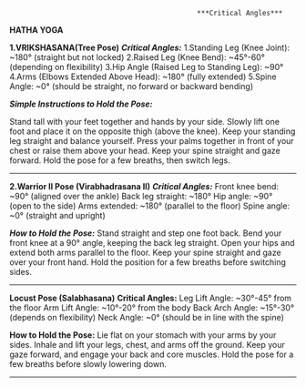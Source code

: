                                                   ***Critical Angles***
**HATHA YOGA**

**1.VRIKSHASANA(Tree Pose)**
***Critical Angles:***
1.Standing Leg (Knee Joint): ~180° (straight but not locked) 
2.Raised Leg (Knee Bend): ~45°-60° (depending on flexibility)
3.Hip Angle (Raised Leg to Standing Leg): ~90°
4.Arms (Elbows Extended Above Head): ~180° (fully extended)
5.Spine Angle: ~0° (should be straight, no forward or backward bending)

***Simple Instructions to Hold the Pose:***

Stand tall with your feet together and hands by your side.
Slowly lift one foot and place it on the opposite thigh (above the knee).
Keep your standing leg straight and balance yourself.
Press your palms together in front of your chest or raise them above your head.
Keep your spine straight and gaze forward.
Hold the pose for a few breaths, then switch legs.

***********************************************************************
**2.Warrior II Pose (Virabhadrasana II)**
***Critical Angles:***
Front knee bend: ~90° (aligned over the ankle)
Back leg straight: ~180°
Hip angle: ~90° (open to the side)
Arms extended: ~180° (parallel to the floor)
Spine angle: ~0° (straight and upright)

***How to Hold the Pose:***
Stand straight and step one foot back.
Bend your front knee at a 90° angle, keeping the back leg straight.
Open your hips and extend both arms parallel to the floor.
Keep your spine straight and gaze over your front hand.
Hold the position for a few breaths before switching sides.
************************************************************************

**Locust Pose (Salabhasana)**
**Critical Angles:**
Leg Lift Angle: ~30°-45° from the floor
Arm Lift Angle: ~10°-20° from the body
Back Arch Angle: ~15°-30° (depends on flexibility)
Neck Angle: ~0° (should be in line with the spine)

**How to Hold the Pose:**
Lie flat on your stomach with your arms by your sides.
Inhale and lift your legs, chest, and arms off the ground.
Keep your gaze forward, and engage your back and core muscles.
Hold the pose for a few breaths before slowly lowering down.
************************************************************************

